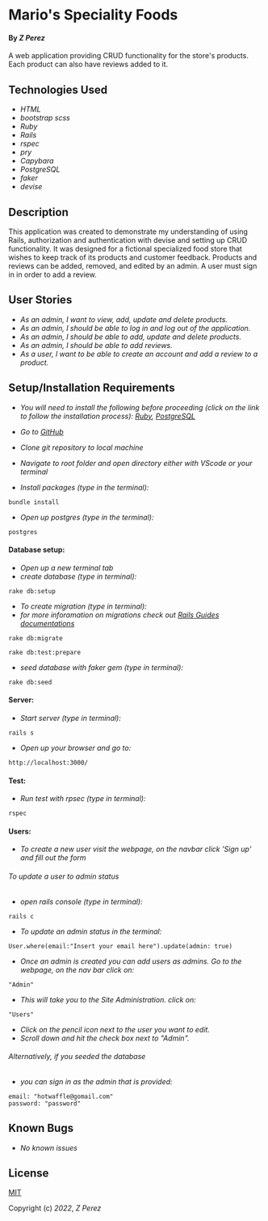 # Mario's Speciality Foods

#### By _**Z Perez**_

A web application providing CRUD functionality for the store's products.
Each product can also have reviews added to it.

## Technologies Used

* _HTML_
* _bootstrap scss_
* _Ruby_
* _Rails_
* _rspec_
* _pry_
* _Capybara_
* _PostgreSQL_
* _faker_
* _devise_

## Description

This application was created to demonstrate my understanding of using Rails, authorization and authentication with devise and setting up CRUD functionality. It was designed for a fictional specialized food store that wishes to keep track of its products and customer feedback. Products and reviews can be added, removed, and edited by an admin. A user must sign in in order to add a review.

## User Stories

* _As an admin, I want to view, add, update and delete products._
* _As an admin, I should be able to log in and log out of the application._
* _As an admin, I should be able to add, update and delete products._
*  _As an admin, I should be able to add reviews._
* _As a user, I want to be able to create an account and add a review to a product._

## Setup/Installation Requirements
* _You will need to install the following before proceeding (click on the link to follow the installation process):_
_[Ruby](https://www.ruby-lang.org/en/documentation/installation/),_
_[PostgreSQL](https://www.postgresql.org/docs/current/tutorial-install.html)_


* _Go to [GitHub](https://github.com/zperez0/volunteer_tracker)_
* _Clone git repository to local machine_
* _Navigate to root folder and open directory either with VScode or your terminal_
* _Install packages (type in the terminal):_
```
bundle install
```
* _Open up postgres (type in the terminal):_
```
postgres
```

#### Database setup:
* _Open up a new terminal tab_
* _create database (type in terminal):_
```
rake db:setup
```
* _To  create migration (type in terminal):_
* _for more inforamation on migrations check out [Rails Guides documentations](https://guides.rubyonrails.org/active_record_migrations.html)_
```
rake db:migrate
```
```
rake db:test:prepare
```
* _seed database with faker gem (type in terminal):_
```
rake db:seed
```

#### Server:
* _Start server (type in terminal):_
```
rails s
```

* _Open up your browser and go to:_
```
http://localhost:3000/
```

#### Test:

* _Run test with rpsec (type in terminal):_
```
rspec
```

#### Users:

* _To create a new user visit the webpage, on the navbar click 'Sign up' and fill out the form_

###### _To update a user to admin status_
* _open rails console (type in terminal):_
```
rails c
```
* _To update an admin status in the terminal:_
```
User.where(email:"Insert your email here").update(admin: true)
```
* _Once an admin is created you can add users as admins. Go to the webpage, on the nav bar click on:_
```
"Admin"
```
* _This will take you to the Site Administration. click on:_
```
"Users"
```
* _Click on the pencil icon next to the user you want to edit._
* _Scroll down and hit the check box next to "Admin"._

###### Alternatively, if you seeded the database
* _you can sign in as the admin that is provided:_
```
email: "hotwaffle@gomail.com"
password: "password"
```

## Known Bugs
* _No known issues_

## License
[MIT](https://choosealicense.com/licenses/mit/)

Copyright (c) _2022_, _Z Perez_
